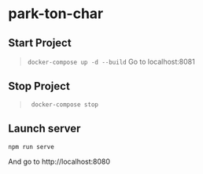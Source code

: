 # park-ton-char

## Start Project 
> ``` docker-compose up -d --build ```
> Go to localhost:8081


## Stop Project 
> ``` docker-compose stop```

## Launch server

`npm run serve`

And go to http://localhost:8080
